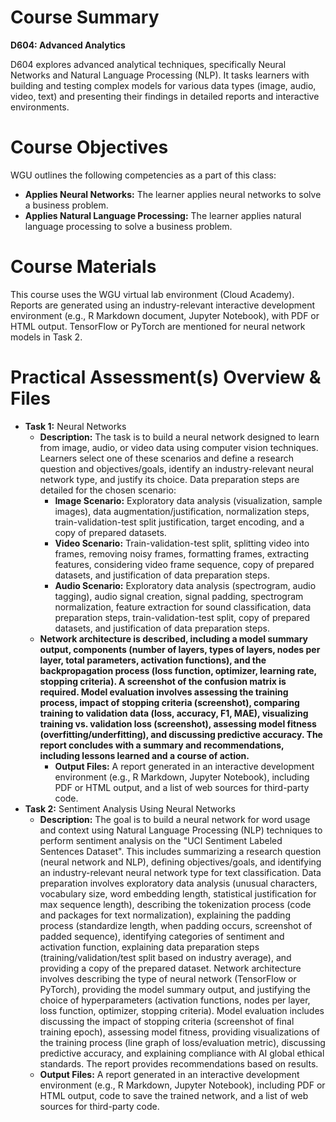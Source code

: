 # Course Summary
**D604: Advanced Analytics** 

D604 explores advanced analytical techniques, specifically Neural Networks and Natural Language Processing (NLP). It tasks learners with building and testing complex models for various data types (image, audio, video, text) and presenting their findings in detailed reports and interactive environments.
# Course Objectives 
WGU outlines the following competencies as a part of this class:
- **Applies Neural Networks:** The learner applies neural networks to solve a business problem.
- **Applies Natural Language Processing:** The learner applies natural language processing to solve a business problem.
# Course Materials
This course uses the WGU virtual lab environment (Cloud Academy). Reports are generated using an industry-relevant interactive development environment (e.g., R Markdown document, Jupyter Notebook), with PDF or HTML output. TensorFlow or PyTorch are mentioned for neural network models in Task 2.
# Practical Assessment(s) Overview & Files
- **Task 1:** Neural Networks
    - **Description:** The task is to build a neural network designed to learn from image, audio, or video data using computer vision techniques. Learners select one of these scenarios and define a research question and objectives/goals, identify an industry-relevant neural network type, and justify its choice. Data preparation steps are detailed for the chosen scenario:
        - **Image Scenario:** Exploratory data analysis (visualization, sample images), data augmentation/justification, normalization steps, train-validation-test split justification, target encoding, and a copy of prepared datasets.
        - **Video Scenario:** Train-validation-test split, splitting video into frames, removing noisy frames, formatting frames, extracting features, considering video frame sequence, copy of prepared datasets, and justification of data preparation steps.
        - **Audio Scenario:** Exploratory data analysis (spectrogram, audio tagging), audio signal creation, signal padding, spectrogram normalization, feature extraction for sound classification, data preparation steps, train-validation-test split, copy of prepared datasets, and justification of data preparation steps.
    - **Network architecture is described, including a model summary output, components (number of layers, types of layers, nodes per layer, total parameters, activation functions), and the backpropagation process (loss function, optimizer, learning rate, stopping criteria). A screenshot of the confusion matrix is required. Model evaluation involves assessing the training process, impact of stopping criteria (screenshot), comparing training to validation data (loss, accuracy, F1, MAE), visualizing training vs. validation loss (screenshot), assessing model fitness (overfitting/underfitting), and discussing predictive accuracy. The report concludes with a summary and recommendations, including lessons learned and a course of action.**
      - **Output Files:** A report generated in an interactive development environment (e.g., R Markdown, Jupyter Notebook), including PDF or HTML output, and a list of web sources for third-party code.
- **Task 2:** Sentiment Analysis Using Neural Networks
    - **Description:** The goal is to build a neural network for word usage and context using Natural Language Processing (NLP) techniques to perform sentiment analysis on the "UCI Sentiment Labeled Sentences Dataset". This includes summarizing a research question (neural network and NLP), defining objectives/goals, and identifying an industry-relevant neural network type for text classification. Data preparation involves exploratory data analysis (unusual characters, vocabulary size, word embedding length, statistical justification for max sequence length), describing the tokenization process (code and packages for text normalization), explaining the padding process (standardize length, when padding occurs, screenshot of padded sequence), identifying categories of sentiment and activation function, explaining data preparation steps (training/validation/test split based on industry average), and providing a copy of the prepared dataset. Network architecture involves describing the type of neural network (TensorFlow or PyTorch), providing the model summary output, and justifying the choice of hyperparameters (activation functions, nodes per layer, loss function, optimizer, stopping criteria). Model evaluation includes discussing the impact of stopping criteria (screenshot of final training epoch), assessing model fitness, providing visualizations of the training process (line graph of loss/evaluation metric), discussing predictive accuracy, and explaining compliance with AI global ethical standards. The report provides recommendations based on results.
  - **Output Files:** A report generated in an interactive development environment (e.g., R Markdown, Jupyter Notebook), including PDF or HTML output, code to save the trained network, and a list of web sources for third-party code.

